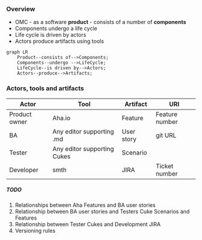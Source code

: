 ### Overview
- OMC -  as a software **product** - consists of a number of **components**
- Components undergo a life cycle
- Life cycle is driven by actors
- Actors produce artifacts using tools

```mermaid
graph LR
    Product--consists of-->Components;
    Components--undergo -->LifeCycle;
    LifeCycle--is driven by-->Actors;
    Actors--produce-->Artifacts;
```
### Actors, tools and artifacts
|Actor|Tool|Artifact|URI
|--|--|--|--|
|Product owner| Aha.io |Feature|Feature number
|BA|Any editor supporting .md|User story|git URL
|Tester|Any editor supporting Cukes|Scenario
|Developer|smth|JIRA|Ticket number

##### TODO

 1. Relationships between Aha Features and BA user stories
 2. Relationship between BA user stories and Testers Cuke Scenarios and Features
 3. Relationship between Tester Cukes and Development JIRA
 4. Versioning rules

<!--stackedit_data:
eyJoaXN0b3J5IjpbLTE3MDcyNDM1MTIsLTQzMTIwOTYyNiwtMT
g4NTAzNDY5MiwxNDU0NzA4NzMxLC02NzkxNDYyNzAsMTgzMDM5
MDQ1NSwtNDY2MzUxODQ5XX0=
-->